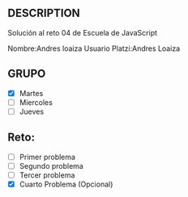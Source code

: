 ## DESCRIPTION

Solución al reto 04 de Escuela de JavaScript

Nombre:Andres loaiza
Usuario Platzi:Andres Loaiza

## GRUPO
- [x] Martes
- [ ] Miercoles
- [ ] Jueves

## Reto:
  - [ ] Primer problema
  - [ ] Segundo problema
  - [ ] Tercer problema
  - [x] Cuarto Problema (Opcional)
